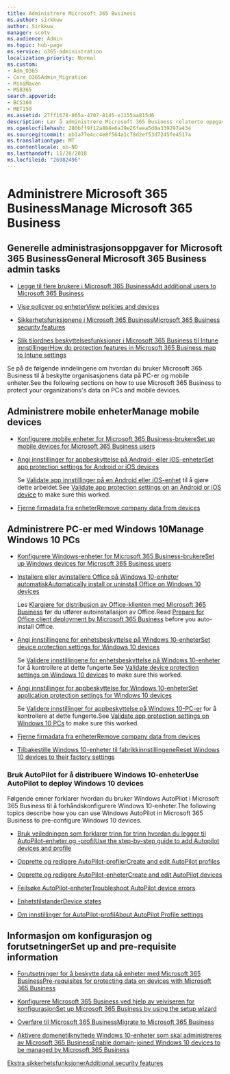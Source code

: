 ```yaml
---
title: Administrere Microsoft 365 Business
ms.author: sirkkuw
author: Sirkkuw
manager: scotv
ms.audience: Admin
ms.topic: hub-page
ms.service: o365-administration
localization_priority: Normal
ms.custom:
- Adm_O365
- Core_O365Admin_Migration
- MiniMaven
- MSB365
search.appverid:
- BCS160
- MET150
ms.assetid: 27ff1678-865a-4707-8145-e1155aa815d6
description: Lær å administrere Microsoft 365 Business relaterte oppgaver for admin, mobile enheter, Windows 10PCs og mange oppgaver.
ms.openlocfilehash: 280bff9f12a884e6a19e26feea5d8a339297a434
ms.sourcegitcommit: eb1a77e4cc4e8f564a1c78d2ef53d7245fe4517a
ms.translationtype: MT
ms.contentlocale: nb-NO
ms.lasthandoff: 11/28/2018
ms.locfileid: "26982496"
---
```

# <a name="manage-microsoft-365-business"></a><span data-ttu-id="23fba-103">Administrere Microsoft 365 Business</span><span class="sxs-lookup"><span data-stu-id="23fba-103">Manage Microsoft 365 Business</span></span>

## <a name="general-microsoft-365-business-admin-tasks"></a><span data-ttu-id="23fba-104">Generelle administrasjonsoppgaver for Microsoft 365 Business</span><span class="sxs-lookup"><span data-stu-id="23fba-104">General Microsoft 365 Business admin tasks</span></span>

- [<span data-ttu-id="23fba-105">Legge til flere brukere i Microsoft 365 Business</span><span class="sxs-lookup"><span data-stu-id="23fba-105">Add additional users to Microsoft 365 Business</span></span>](add-users-m365b.md)
    
- [<span data-ttu-id="23fba-106">Vise policyer og enheter</span><span class="sxs-lookup"><span data-stu-id="23fba-106">View policies and devices</span></span>](view-policies-and-devices.md)
    
- [<span data-ttu-id="23fba-107">Sikkerhetsfunksjonene i Microsoft 365 Business</span><span class="sxs-lookup"><span data-stu-id="23fba-107">Microsoft 365 Business security features</span></span>](security-features.md)
    
- [<span data-ttu-id="23fba-108">Slik tilordnes beskyttelsesfunksjoner i Microsoft 365 Business til Intune innstillinger</span><span class="sxs-lookup"><span data-stu-id="23fba-108">How do protection features in Microsoft 365 Business map to Intune settings</span></span>](map-protection-features-to-intune-settings.md)
    
<span data-ttu-id="23fba-109">Se på de følgende inndelingene om hvordan du bruker Microsoft 365 Business til å beskytte organisasjonens data på PC-er og mobile enheter.</span><span class="sxs-lookup"><span data-stu-id="23fba-109">See the following sections on how to use Microsoft 365 Business to protect your organizations's data on PCs and mobile devices.</span></span>
  
## <a name="manage-mobile-devices"></a><span data-ttu-id="23fba-110">Administrere mobile enheter</span><span class="sxs-lookup"><span data-stu-id="23fba-110">Manage mobile devices</span></span>

- [<span data-ttu-id="23fba-111">Konfigurere mobile enheter for Microsoft 365 Business-brukere</span><span class="sxs-lookup"><span data-stu-id="23fba-111">Set up mobile devices for Microsoft 365 Business users</span></span>](set-up-mobile-devices.md)
    
- [<span data-ttu-id="23fba-112">Angi innstillinger for appbeskyttelse på Android- eller iOS-enheter</span><span class="sxs-lookup"><span data-stu-id="23fba-112">Set app protection settings for Android or iOS devices</span></span>](app-protection-settings-for-android-and-ios.md)
    
    <span data-ttu-id="23fba-113">Se [Validate app innstillinger på en Android eller iOS-enhet](validate-settings-on-android-or-ios.md) til å gjøre dette arbeidet.</span><span class="sxs-lookup"><span data-stu-id="23fba-113">See [Validate app protection settings on an Android or iOS device](validate-settings-on-android-or-ios.md) to make sure this worked.</span></span> 
    
- [<span data-ttu-id="23fba-114">Fjerne firmadata fra enheter</span><span class="sxs-lookup"><span data-stu-id="23fba-114">Remove company data from devices</span></span>](remove-company-data.md)
    
## <a name="manage-windows-10-pcs"></a><span data-ttu-id="23fba-115">Administrere PC-er med Windows 10</span><span class="sxs-lookup"><span data-stu-id="23fba-115">Manage Windows 10 PCs</span></span>

- [<span data-ttu-id="23fba-116">Konfigurere Windows-enheter for Microsoft 365 Business-brukere</span><span class="sxs-lookup"><span data-stu-id="23fba-116">Set up Windows devices for Microsoft 365 Business users</span></span>](set-up-windows-devices.md)
    
- [<span data-ttu-id="23fba-117">Installere eller avinstallere Office på Windows 10-enheter automatisk</span><span class="sxs-lookup"><span data-stu-id="23fba-117">Automatically install or uninstall Office on Windows 10 devices</span></span>](auto-install-or-uninstall-office.md)
    
    <span data-ttu-id="23fba-118">Les [Klargjøre for distribusjon av Office-klienten med Microsoft 365 Business](prepare-for-office-client-deployment.md) før du utfører autoinstallasjon av Office.</span><span class="sxs-lookup"><span data-stu-id="23fba-118">Read [Prepare for Office client deployment by Microsoft 365 Business](prepare-for-office-client-deployment.md) before you auto-install Office.</span></span> 
    
- [<span data-ttu-id="23fba-119">Angi innstillingene for enhetsbeskyttelse på Windows 10-enheter</span><span class="sxs-lookup"><span data-stu-id="23fba-119">Set device protection settings for Windows 10 devices</span></span>](protection-settings-for-windows-10-pcs.md)
    
    <span data-ttu-id="23fba-120">Se [Validere innstillingene for enhetsbeskyttelse på Windows 10-enheter](validate-settings-on-windows-10-pcs.md) for å kontrollere at dette fungerte.</span><span class="sxs-lookup"><span data-stu-id="23fba-120">See [Validate device protection settings on Windows 10 devices](validate-settings-on-windows-10-pcs.md) to make sure this worked.</span></span> 
    
- [<span data-ttu-id="23fba-121">Angi innstillinger for appbeskyttelse for Windows 10-enheter</span><span class="sxs-lookup"><span data-stu-id="23fba-121">Set application protection settings for Windows 10 devices</span></span>](protection-settings-for-windows-10-devices.md)
    
    <span data-ttu-id="23fba-122">Se [Validere innstillinger for appbeskyttelse på Windows 10-PC-er](validate-protection-settings-on-windows-10-pcs.md) for å kontrollere at dette fungerte.</span><span class="sxs-lookup"><span data-stu-id="23fba-122">See [Validate app protection settings on Windows 10 PCs](validate-protection-settings-on-windows-10-pcs.md) to make sure this worked.</span></span> 
    
- [<span data-ttu-id="23fba-123">Fjerne firmadata fra enheter</span><span class="sxs-lookup"><span data-stu-id="23fba-123">Remove company data from devices</span></span>](remove-company-data.md)
    
- [<span data-ttu-id="23fba-124">Tilbakestille Windows 10-enheter til fabrikkinnstillingene</span><span class="sxs-lookup"><span data-stu-id="23fba-124">Reset Windows 10 devices to their factory settings</span></span>](reset-devices-to-factory-settings.md)
    
### <a name="use-autopilot-to-deploy-windows-10-devices"></a><span data-ttu-id="23fba-125">Bruk AutoPilot for å distribuere Windows 10-enheter</span><span class="sxs-lookup"><span data-stu-id="23fba-125">Use AutoPilot to deploy Windows 10 devices</span></span>

<span data-ttu-id="23fba-126">Følgende emner forklarer hvordan du bruker Windows AutoPilot i Microsoft 365 Business til å forhåndskonfigurere Windows 10-enheter.</span><span class="sxs-lookup"><span data-stu-id="23fba-126">The following topics describe how you can use Windows AutoPilot in Microsoft 365 Business to pre-configure Windows 10 devices.</span></span>
  
- [<span data-ttu-id="23fba-127">Bruk veiledningen som forklarer trinn for trinn hvordan du legger til AutoPilot-enheter og -profil</span><span class="sxs-lookup"><span data-stu-id="23fba-127">Use the step-by-step guide to add Autopilot devices and profile</span></span>](add-autopilot-devices-and-profile.md)
    
- [<span data-ttu-id="23fba-128">Opprette og redigere AutoPilot-profiler</span><span class="sxs-lookup"><span data-stu-id="23fba-128">Create and edit AutoPilot profiles</span></span>](create-and-edit-autopilot-profiles.md)
    
- [<span data-ttu-id="23fba-129">Opprette og redigere AutoPilot-enheter</span><span class="sxs-lookup"><span data-stu-id="23fba-129">Create and edit AutoPilot devices</span></span>](create-and-edit-autopilot-devices.md)
    
- [<span data-ttu-id="23fba-130">Feilsøke AutoPilot-enheter</span><span class="sxs-lookup"><span data-stu-id="23fba-130">Troubleshoot AutoPilot device errors</span></span>](troubleshoot-autopilot-errors.md)
    
- [<span data-ttu-id="23fba-131">Enhetstilstander</span><span class="sxs-lookup"><span data-stu-id="23fba-131">Device states</span></span>](device-states.md)
    
- [<span data-ttu-id="23fba-132">Om innstillinger for AutoPilot-profil</span><span class="sxs-lookup"><span data-stu-id="23fba-132">About AutoPilot Profile settings</span></span>](autopilot-profile-settings.md)
    
## <a name="set-up-and-pre-requisite-information"></a><span data-ttu-id="23fba-133">Informasjon om konfigurasjon og forutsetninger</span><span class="sxs-lookup"><span data-stu-id="23fba-133">Set up and pre-requisite information</span></span>

- [<span data-ttu-id="23fba-134">Forutsetninger for å beskytte data på enheter med Microsoft 365 Business</span><span class="sxs-lookup"><span data-stu-id="23fba-134">Pre-requisites for protecting data on devices with Microsoft 365 Business</span></span>](pre-requisites-for-data-protection.md)
    
- [<span data-ttu-id="23fba-135">Konfigurere Microsoft 365 Business ved hjelp av veiviseren for konfigurasjon</span><span class="sxs-lookup"><span data-stu-id="23fba-135">Set up Microsoft 365 Business by using the setup wizard</span></span>](set-up.md)
    
- [<span data-ttu-id="23fba-136">Overføre til Microsoft 365 Business</span><span class="sxs-lookup"><span data-stu-id="23fba-136">Migrate to Microsoft 365 Business</span></span>](migrate-to-microsoft-365-business.md)
    
- [<span data-ttu-id="23fba-137">Aktivere domenetilknyttede Windows 10-enheter som skal administreres av Microsoft 365 Business</span><span class="sxs-lookup"><span data-stu-id="23fba-137">Enable domain-joined Windows 10 devices to be managed by Microsoft 365 Business</span></span>](manage-windows-devices.md)
    
[<span data-ttu-id="23fba-138">Ekstra sikkerhetsfunksjoner</span><span class="sxs-lookup"><span data-stu-id="23fba-138">Additional security features</span></span>](security-features.md#additional-security-features)
    

  

